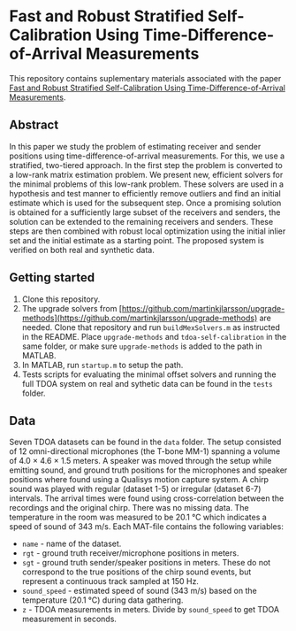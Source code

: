 # Fast and Robust Stratified Self-Calibration Using Time-Difference-of-Arrival Measurements
This repository contains suplementary materials associated with the paper [Fast and Robust Stratified Self-Calibration Using Time-Difference-of-Arrival Measurements](https://ieeexplore.ieee.org/abstract/document/9414309).

## Abstract
In this paper we study the problem of estimating receiver and sender positions using time-difference-of-arrival measurements. For this, we use a stratified, two-tiered approach. In the first step the problem is converted to a low-rank matrix estimation problem. We present new, efficient solvers for the minimal problems of this low-rank problem. These solvers are used in a hypothesis and test manner to efficiently remove outliers and find an initial estimate which is used for the subsequent step. Once a promising solution is obtained for a sufficiently large subset of the receivers and senders, the solution can be extended to the remaining receivers and senders. These steps are then combined with robust local optimization using the initial inlier set and the initial estimate as a starting point. The proposed system is verified on both real and synthetic data.

## Getting started
1. Clone this repository.
2. The upgrade solvers from [https://github.com/martinkjlarsson/upgrade-methods](https://github.com/martinkjlarsson/upgrade-methods) are needed. Clone that repository and run `buildMexSolvers.m` as instructed in the README. Place `upgrade-methods` and `tdoa-self-calibration` in the same folder, or make sure `upgrade-methods` is added to the path in MATLAB.
3. In MATLAB, run `startup.m` to setup the path.
4. Tests scripts for evaluating the minimal offset solvers and running the full TDOA system on real and sythetic data can be found in the `tests` folder.

## Data
Seven TDOA datasets can be found in the `data` folder. The setup consisted of 12 omni-directional microphones (the T-bone MM-1) spanning a volume of 4.0 × 4.6 × 1.5 meters. A speaker was moved through the setup while emitting sound, and ground truth positions for the microphones and speaker positions where found using a Qualisys motion capture system. A chirp sound was played with regular (dataset 1-5) or irregular (dataset 6-7) intervals. The arrival times were found using cross-correlation between the recordings and the original chirp. There was no missing data. The temperature in the room was measured to be 20.1 °C which indicates a speed of sound of 343 m/s. Each MAT-file contains the following variables:
* `name` - name of the dataset.
* `rgt` - ground truth receiver/microphone positions in meters.
* `sgt` - ground truth sender/speaker positions in meters. These do not correspond to the true positions of the chirp sound events, but represent a continuous track sampled at 150 Hz.
* `sound_speed` - estimated speed of sound (343 m/s) based on the temperature (20.1 °C) during data gathering.
* `z` - TDOA measurements in meters. Divide by `sound_speed` to get TDOA measurement in seconds.
